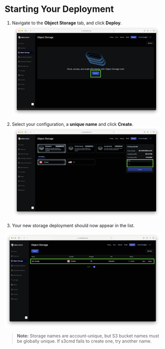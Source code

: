 # Starting Your Deployment 

1. Navigate to the **Object Storage** tab, and click **Deploy**.
![1.1](../assets/images/storage_linux_tutorial/1.png)

2. Select your configuration, a **unique name** and click **Create**.
![1.2](../assets/images/storage_linux_tutorial/2.png)
3. Your new storage deployment should now appear in the list.

![1.3](../assets/images/storage_linux_tutorial/3.png)

> **Note:** Storage names are account-unique, but S3 bucket names must be globally unique. If s3cmd fails to create one, try another name.